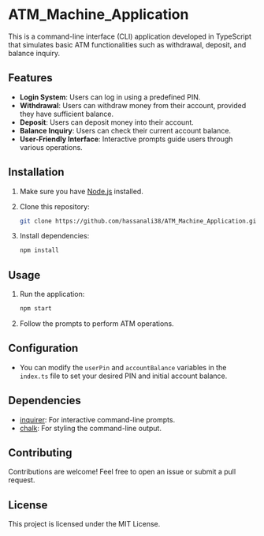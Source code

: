 # ATM_Machine_Application

This is a command-line interface (CLI) application developed in TypeScript that simulates basic ATM functionalities such as withdrawal, deposit, and balance inquiry.

## Features

- **Login System**: Users can log in using a predefined PIN.
- **Withdrawal**: Users can withdraw money from their account, provided they have sufficient balance.
- **Deposit**: Users can deposit money into their account.
- **Balance Inquiry**: Users can check their current account balance.
- **User-Friendly Interface**: Interactive prompts guide users through various operations.

## Installation

1. Make sure you have [Node.js](https://nodejs.org/) installed.
2. Clone this repository:

    ```bash
    git clone https://github.com/hassanali38/ATM_Machine_Application.git
    ```
3. Install dependencies:

    ```bash
    npm install
    ```

## Usage

1. Run the application:

    ```bash
    npm start
    ```

2. Follow the prompts to perform ATM operations.

## Configuration

- You can modify the `userPin` and `accountBalance` variables in the `index.ts` file to set your desired PIN and initial account balance.

## Dependencies

- [inquirer](https://www.npmjs.com/package/inquirer): For interactive command-line prompts.
- [chalk](https://www.npmjs.com/package/chalk): For styling the command-line output.

## Contributing

Contributions are welcome! Feel free to open an issue or submit a pull request.

## License

This project is licensed under the MIT License.


